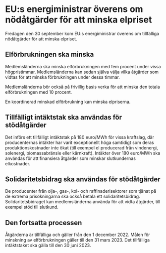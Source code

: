 # EU:s energiministrar överens om nödåtgärder för att minska elpriset

Fredagen den 30 september kom EU:s energiministrar överens om tillfälliga nödåtgärder för att minska elpriset.

## Elförbrukningen ska minska

Medlemsländerna ska minska elförbrukningen med fem procent under vissa högpristimmar. Medlemsländerna kan sedan själva välja vilka åtgärder som vidtas för att minska förbrukningen under dessa timmar.

Medlemsländerna bör också på frivillig basis verka för att minska den totala elförbrukningen med 10 procent.

En koordinerad minskad elförbrukning kan minska elpriserna.

## Tillfälligt intäktstak ska användas för stödåtgärder

Det införs ett tillfälligt intäktstak på 180 euro/MWh för vissa kraftslag, där producenternas intäkter har varit exceptionellt höga samtidigt som deras produktionskostnader inte ökat (till exempel el producerad från vindenergi, solenergi, biomassabränsle eller kärnkraft). Intäkter över 180 euro/MWh ska användas för att finansiera åtgärder som minskar slutkundernas elkostnader.

## Solidaritetsbidrag ska användas för stödåtgärder

De producenter från olja-, gas-, kol- och raffinaderisektorer som tjänat på de extrema prisökningarna ska också betala ett solidaritetsbidrag. Solidaritetsbidraget kan medlemsländerna använda för att vidta åtgärder, till exempel stöd till slutkund.

## Den fortsatta processen

Åtgärderna är tillfälliga och gäller från den 1 december 2022. Målen för minskning av elförbrukningen gäller till den 31 mars 2023. Det tillfälliga intäktstaket ska gälla till den 30 juni 2023.
